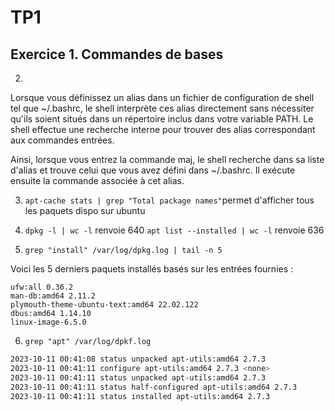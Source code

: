 # TP1

## Exercice 1. Commandes de bases

2) 
Lorsque vous définissez un alias dans un fichier de configuration de shell tel que ~/.bashrc, le shell interprète ces alias directement sans nécessiter qu'ils soient situés dans un répertoire inclus dans votre variable PATH. Le shell effectue une recherche interne pour trouver des alias correspondant aux commandes entrées.

Ainsi, lorsque vous entrez la commande maj, le shell recherche dans sa liste d'alias et trouve celui que vous avez défini dans ~/.bashrc. Il exécute ensuite la commande associée à cet alias.

3) `apt-cache stats | grep "Total package names"`permet d'afficher tous les paquets dispo sur ubuntu

4) `dpkg -l | wc -l` renvoie 640 
   `apt list --installed | wc -l` renvoie 636
   
5) `grep "install" /var/log/dpkg.log | tail -n 5`

Voici les 5 derniers paquets installés basés sur les entrées fournies :

    ufw:all 0.36.2
    man-db:amd64 2.11.2
    plymouth-theme-ubuntu-text:amd64 22.02.122
    dbus:amd64 1.14.10
    linux-image-6.5.0


6) `grep "apt" /var/log/dpkf.log`
```bash
2023-10-11 00:41:08 status unpacked apt-utils:amd64 2.7.3
2023-10-11 00:41:11 configure apt-utils:amd64 2.7.3 <none>
2023-10-11 00:41:11 status unpacked apt-utils:amd64 2.7.3
2023-10-11 00:41:11 status half-configured apt-utils:amd64 2.7.3
2023-10-11 00:41:11 status installed apt-utils:amd64 2.7.3
```

